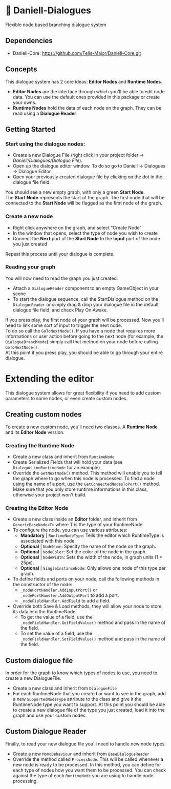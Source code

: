 # 🥓 Daniell-Dialogues
Flexible node based branching dialogue system

## Dependencies
- Daniell-Core: https://github.com/Felis-Major/Daniell-Core.git

## Concepts
This dialogue system has 2 core ideas: **Editor Nodes** and **Runtime Nodes**.  
- **Editor Nodes** are the interface through which you'll be able to edit node data. You can use the default ones provided in this package or create your owns.  
- **Runtime Nodes** hold the data of each node on the graph. They can be read using a **Dialogue Reader**.

## Getting Started
### Start using the dialogue nodes:
- Create a new Dialogue File (right click in your project folder -> *Daniell/Dialogues/Dialogue File*).  
- Open up the dialogue editor window. To do so go to Daniell -> Dialogues -> Dialogue Editor.  
- Open your previously created dialogue file by clicking on the dot in the dialogue file field.

You should see a new empty graph, with only a green **Start Node**.  
The **Start Node** represents the start of the graph. The first node that will be connected to the **Start Node** will be flagged as the first node of the graph.  
### Create a new node
- Right click anywhere on the graph, and select "Create Node"
- In the window that opens, select the type of node you wish to create
- Connect the **Next** port of the **Start Node** to the **Input** port of the node you just created

Repeat this process until your dialogue is complete.

### Reading your graph
You will now need to read the graph you just created.
- Attach a ```DialogueReader``` component to an empty GameObject in your scene
- To start the dialogue sequence, call the StartDialogue method on the ```DialogueReader``` or simply drag & drop your dialogue file in the default dialogue file field, and check Play On Awake.

If you press play, the first node of your graph will be processed. Now you'll need to link some sort of input to trigger the next node.  
To do so call the ```GoToNextNode()```. If you have a node that requires more informations or user action before going to the next node (for example, the ```DialogueBranchNode```) simply call that method on your node before calling ```GoToNextNode()```.  
At this point if you press play, you should be able to go through your entire dialogue.

# Extending the editor
This dialogue system allows for great flexibility if you need to add custom parameters to some nodes, or even create custom nodes.

## Creating custom nodes
To create a new custom node, you'll need two classes. A **Runtime Node** and its **Editor Node** version.  
### Creating the **Runtime Node**
- Create a new class and inherit from ```RuntimeNode```
- Create Serialized Fields that will hold your data (see ```DialogueLineRuntimeNode``` for an example)
- Override the ```GetNextNode()``` method. This method will enable you to tell the graph where to go when this node is processed. To find a node using the name of a port, use the ```GetConnectedNodesToPort()``` method. Make sure that you only store runtime informations in this class, otherwise your project won't build.  

### Creating the **Editor Node**
- Create a new class inside an **Editor** folder, and inherit from ```GenericBaseNode<T>``` where T is the type of your RuntimeNode.
- To configure the node, you can use various attributes:
  - **Mandatory** | ```RuntimeNodeType```: Tells the editor which RuntimeType is associated with this node.
  - **Optional** | ```NodeName```: Specify the name of the node on the graph.
  - **Optional** | ```NodeColor```: Set the color of the node in the graph.
  - **Optional** | ```NodeWidth```: Sets the width of the node, in graph units (1 = 25px).
  - **Optional** | ```SingleInstanceNode```: Only allows one node of this type per graph.
- To define fields and ports on your node, call the following methods in the constructor of the node:
  - ```_nodePortHandler.AddInputPort()``` or ```_nodePortHandler.AddOutputPort``` to add a port.
  - ```_nodeFieldHandler.AddField``` to add a field.
- Override both Save & Load methods, they will allow your node to store its data into the RuntimeNode. 
  - To get the value of a field, use the ```_nodeFieldHandler.GetFieldValue()``` method and pass in the name of the field.
  - To set the value of a field, use the ```_nodeFieldHandler.SetFieldValue()``` method and pass in the name of the field.   

## Custom dialogue file
In order for the graph to know which types of nodes to use, you need to create a new DialogueFile.
- Create a new class and inherit from ```DialogueFile```
- For each RuntimeNode that you created or want to see in the graph, add a new ```SupportedNodeType``` attribute to the class and give it the RuntimeNode type you want to support. 
At this point you should be able to create a new dialogue file of the type you just created, load it into the graph and use your custom nodes.

## Custom Dialogue Reader
Finally, to read your new dialogue file you'll need to handle new node types.
- Create a new ```MonoBehaviour``` and inherit from ```BaseDialogueReader```
- Override the method called ```ProcessNode```. This will be called whenever a new node is ready to be processed. In this method, you can define for each type of nodes how you want them to be processed. You can check against the type of each ```RuntimeNode``` you are using to handle node processing.

